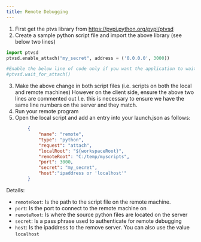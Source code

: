 ```yaml
---
title: Remote Debugging
---
```


1. First get the ptvs library from https://pypi.python.org/pypi/ptvsd
2. Create a sample python script file and import the above library (see below two lines)
```python
import ptvsd
ptvsd.enable_attach("my_secret", address = ('0.0.0.0', 3000))

#Enable the below line of code only if you want the application to wait untill the debugger has attached to it
#ptvsd.wait_for_attach()
```
3. Make the above change in both script files (i.e. scripts on both the local and remote machines)
However on the client side, ensure the above two lines are commented out
I.e. this is necessary to ensure we have the same line numbers on the server and they match.
4. Run your remote program
5. Open the local script and add an entry into your launch.json as follows:
```json
        {
            "name": "remote",
            "type": "python",
            "request": "attach",
            "localRoot": "${workspaceRoot}",
            "remoteRoot": "C:/temp/myscripts",
            "port": 3000,
            "secret": "my_secret",
            "host":"ipaddress or 'localhost'"
        }
```

Details:
- ```remoteRoot```: Is the path to the script file on the remote machine.
- ```port```: Is the port to connect to the remote machine on
- ```remoteRoot```: Is where the source python files are located on the server
- ```secret```: Is a pass phrase used to authenticate for remote debugging
- ```host```: Is the ipaddress to the remove server. You can also use the value ```localhost```

